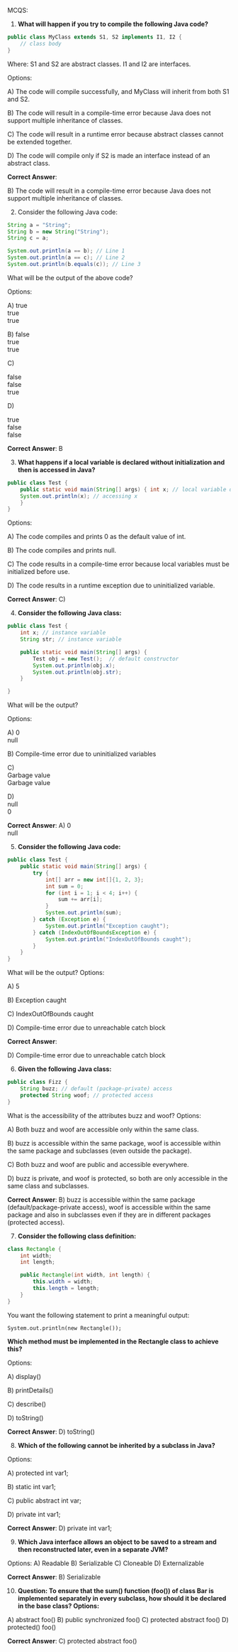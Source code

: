 MCQS: 
1. **What will happen if you try to compile the following Java code?**

```java
public class MyClass extends S1, S2 implements I1, I2 { 
    // class body 
}
```

Where: S1 and S2 are abstract classes. I1 and I2 are interfaces.

Options:

A)  The code will compile successfully, and MyClass will inherit from
    both S1 and S2.

B)  The code will result in a compile-time error because Java does not
    support multiple inheritance of classes.

C)  The code will result in a runtime error because abstract classes
    cannot be extended together.

D)  The code will compile only if S2 is made an interface instead of an
    abstract class.

**Correct Answer**:

B)  The code will result in a compile-time error because Java does not support multiple inheritance of classes.

2. Consider the following Java code:

```java
String a = "String"; 
String b = new String("String"); 
String c = a;

System.out.println(a == b); // Line 1
System.out.println(a == c); // Line 2
System.out.println(b.equals(c)); // Line 3
```

What will be the output of the above code?

Options:

A)  true\
    true\
    true

B)  false\
    true\
    true

C)  

false\
false\
true

D)  

true\
false\
false

**Correct Answer**: B

3. **What happens if a local variable is declared without initialization and
then is accessed in Java?**

``` java
public class Test { 
    public static void main(String[] args) { int x; // local variable declared but not initialized 
    System.out.println(x); // accessing x 
    } 
}
```

Options:

A)  The code compiles and prints 0 as the default value of int.

B)  The code compiles and prints null.

C)  The code results in a compile-time error because local variables
    must be initialized before use.

D)  The code results in a runtime exception due to uninitialized
    variable.

**Correct Answer**: C)

4. **Consider the following Java class:**

``` java
public class Test { 
    int x; // instance variable 
    String str; // instance variable

    public static void main(String[] args) {
        Test obj = new Test();  // default constructor
        System.out.println(obj.x);
        System.out.println(obj.str);
    }

}
```

What will be the output?

Options:

A) 
0   
null

B) Compile-time error due to uninitialized variables

C)  
Garbage value\
Garbage value

D)  
null\
0

**Correct Answer**: A) 
0\
null

5) **Consider the following Java code:**

``` java
public class Test {
    public static void main(String[] args) {
        try {
            int[] arr = new int[]{1, 2, 3};
            int sum = 0;
            for (int i = 1; i < 4; i++) {
                sum += arr[i];
            }
            System.out.println(sum);
        } catch (Exception e) {
            System.out.println("Exception caught");
        } catch (IndexOutOfBoundsException e) {
            System.out.println("IndexOutOfBounds caught");
        }
    }
}
```

What will be the output? Options:

A)  5

B)  Exception caught

C)  IndexOutOfBounds caught

D)  Compile-time error due to unreachable catch block

**Correct Answer**:

D)  Compile-time error due to unreachable catch block


6)  **Given the following Java class:**

``` java
public class Fizz {
    String buzz; // default (package-private) access
    protected String woof; // protected access
}
```
What is the accessibility of the attributes buzz and woof? Options:

A)  Both buzz and woof are accessible only within the same class.

B)  buzz is accessible within the same package, woof is accessible
    within the same package and subclasses (even outside the package).

C)  Both buzz and woof are public and accessible everywhere.

D)  buzz is private, and woof is protected, so both are only accessible
    in the same class and subclasses.

**Correct Answer**: 
B) buzz is accessible within the same package
(default/package-private access), woof is accessible within the same
package and also in subclasses even if they are in different packages
(protected access).

7) **Consider the following class definition:**

```java
class Rectangle {
    int width;
    int length;

    public Rectangle(int width, int length) {
        this.width = width;
        this.length = length;
    }
}
```

You want the following statement to print a meaningful output:

```System.out.println(new Rectangle());```

**Which method must be implemented in the Rectangle class to achieve this?**

Options:

A)  display()

B)  printDetails()

C)  describe()

D)  toString()

**Correct Answer**: 
D) toString()

8)  **Which of the following cannot be inherited by a subclass in Java?**

Options:

A)  protected int var1;

B)  static int var1;

C)  public abstract int var;

D)  private int var1;

**Correct Answer**: 
D) private int var1;

9)  **Which Java interface allows an object to be saved to a stream and
    then reconstructed later, even in a separate JVM?**

Options: A) Readable B) Serializable C) Cloneable D) Externalizable

**Correct Answer**: B) Serializable

10) **Question: To ensure that the sum() function (foo()) of class Bar is
    implemented separately in every subclass, how should it be declared
    in the base class? Options:**


A)  abstract foo()
B)  public synchronized foo()
C)  protected abstract foo()
D)  protected() foo()

**Correct Answer**: C) protected abstract foo()
